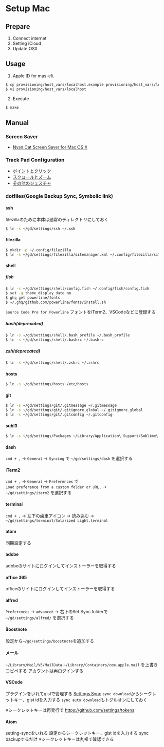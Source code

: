 # Setup Mac

## Prepare
1. Connect internet
1. Setting iCloud
1. Update OSX

## Usage

1. Apple ID for mas-cli.

```bash
$ cp provisioning/host_vars/localhost.example provisioning/host_vars/localhost
$ vi provisioning/host_vars/localhost
```

2. Execute

```bash
$ make
```

## Manual
### Screen Saver
- <a href="http://nyancatsaves.com/" target="_blank">Nyan Cat Screen Saver for Mac OS X</a>

### Track Pad Configuration
- [ポイントとクリック](./manual/osx-defaults/01.png)
- [スクロールとズーム](./manual/osx-defaults/02.png)
- [その他のジェスチャ](./manual/osx-defaults/03.png)

### dotfiles(Google Backup Sync, Symbolic link)
#### ssh
filezillaのために本体は通常のディレクトリにしておく
```bash
$ ln -s ~/gd/settings/ssh ~/.ssh
```

#### filezilla
```bash
$ mkdir -p ~/.config/filezilla
$ ln -s ~/gd/settings/filezilla/sitemanager.xml ~/.config/filezilla/sitemanager.xml
```

#### shell
##### fish
```bash
$ ln -s ~/gd/settings/shell/config.fish ~/.config/fish/config.fish
$ set -g theme_display_date no
$ ghq get powerline/fonts
$ ~/.ghq/github.com/powerline/fonts/install.sh
```
`Source Code Pro for Powerline` フォントをiTerm2、VSCodeなどに登録する

##### bash(deprecated)
```bash
$ ln -s ~/gd/settings/shell/.bash_profile ~/.bash_profile
$ ln -s ~/gd/settings/shell/.bashrc ~/.bashrc
```

##### zsh(deprecated)
```bash
$ ln -s ~/gd/settings/shell/.zshrc ~/.zshrc
```

#### hosts
```bash
$ ln -s ~/gd/settings/hosts /etc/hosts
```

#### git
```bash
$ ln -s ~/gd/settings/git/.gitmessage ~/.gitmessage
$ ln -s ~/gd/settings/git/.gitignore_global ~/.gitignore_global
$ ln -s ~/gd/settings/git/.gitconfig ~/.gitconfig
```

#### subl3
```bash
$ ln -s ~/gd/settings/Packages ~/Library/Application\ Support/Sublime\ Text\ 3/Packages
```

#### dash
`cmd + ,` → `General` → `Syncing` で `~/gd/settings/dash` を選択する

#### iTerm2
`cmd + ,` → `General` → `Preferences` で<br>
`Load preference from a custom folder or URL.` →<br>
 `~/gd/settings/iterm2` を選択する

#### terminal
`cmd + ,` → 左下の歯車アイコン → 読み込む →
`~/gd/settings/terminal/Solarized Light.terminal`

#### atom
同期設定する

#### adobe
adobeのサイトにログインしてインストーラーを取得する

#### office 365
officeのサイトにログインしてインストーラーを取得する

#### alfred
`Preferences` → `advanced` → 右下のSet Sync folderで<br>
`~/gd/settings/alfred/` を選択する

#### Boostnote
設定から`~/gd/settings/boostnote`を追加する

#### メール
`~/Library/Mail/V5/MailData`
`~/Library/Containers/com.apple.mail`
を上書きコピペする
アカウントは再ログインする


#### VSCode
プラグインをいれてgistで管理する
[Settings Sync](https://marketplace.visualstudio.com/items?itemName=Shan.code-settings-sync)
`sync download`からシークレットキー、gist idを入力する
`sync auto download`もトグルオンにしておく

※シークレットキーは再発行で
https://github.com/settings/tokens

#### Atom
setting-syncをいれる
設定からシークレットキー、gist idを入力する
sync backupするだけ
※シークレットキーは丸裸で確認できる
